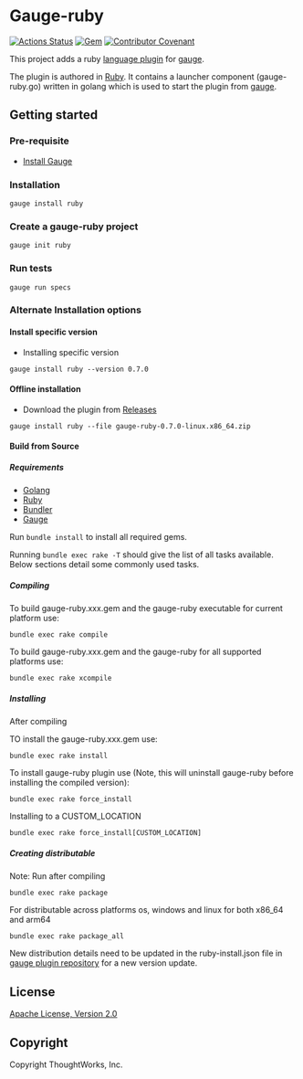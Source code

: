 # Gauge-ruby

[![Actions Status](https://github.com/getgauge/gauge-ruby/workflows/tests/badge.svg)](https://github.com/getgauge/gauge-ruby/actions)
[![Gem](https://img.shields.io/gem/v/gauge-ruby.svg)](https://rubygems.org/gems/gauge-ruby)
[![Contributor Covenant](https://img.shields.io/badge/Contributor%20Covenant-v1.4%20adopted-ff69b4.svg)](CODE_OF_CONDUCT.md)

This project adds a ruby [language plugin](https://docs.gauge.org/plugins.html#language-reporting-plugins) for [gauge](https://gauge.org/).

The plugin is authored in [Ruby](https://en.wikipedia.org/wiki/Ruby_(programming_language)). It contains a launcher component (gauge-ruby.go) written in golang which is used to start the plugin from [gauge](https://github.com/getgauge/gauge).

## Getting started

### Pre-requisite

- [Install Gauge](https://docs.gauge.org/installing.html#installation)

### Installation

```
gauge install ruby
```

### Create a gauge-ruby project

```
gauge init ruby
```

### Run tests

```
gauge run specs
```

### Alternate Installation options

#### Install specific version
* Installing specific version
```
gauge install ruby --version 0.7.0
```

#### Offline installation

* Download the plugin from [Releases](https://github.com/getgauge/gauge-ruby/releases)
```
gauge install ruby --file gauge-ruby-0.7.0-linux.x86_64.zip
```

#### Build from Source

##### Requirements
* [Golang](http://golang.org/)
* [Ruby](https://www.ruby-lang.org/en/)
* [Bundler](http://bundler.io/)
* [Gauge](https://gauge.org/)

Run `bundle install` to install all required gems.

Running `bundle exec rake -T` should give the list of all tasks available. Below sections detail some commonly used tasks.

##### Compiling

To build gauge-ruby.xxx.gem and the gauge-ruby executable for current platform use:

````
bundle exec rake compile
````

To build gauge-ruby.xxx.gem and the gauge-ruby for all supported platforms use:

````
bundle exec rake xcompile
````

##### Installing

After compiling

TO install the gauge-ruby.xxx.gem use:

````
bundle exec rake install
````

To install gauge-ruby plugin use (Note, this will uninstall gauge-ruby before installing the compiled version):

```
bundle exec rake force_install
```

Installing to a CUSTOM_LOCATION

````
bundle exec rake force_install[CUSTOM_LOCATION]
````

##### Creating distributable

Note: Run after compiling

````
bundle exec rake package
````

For distributable across platforms os, windows and linux for both x86_64 and arm64

````
bundle exec rake package_all
````

New distribution details need to be updated in the ruby-install.json file in  [gauge plugin repository](https://github.com/getgauge/gauge-repository) for a new version update.

## License

[Apache License, Version 2.0](https://www.apache.org/licenses/LICENSE-2.0)

## Copyright

Copyright ThoughtWorks, Inc.

